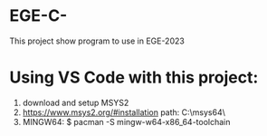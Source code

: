 # EGE-C-
This project show program to use in EGE-2023


# Using VS Code with this project:
1) download and setup MSYS2
2) https://www.msys2.org/#installation
path: C:\msys64\
4) MINGW64: $ pacman -S mingw-w64-x86_64-toolchain
